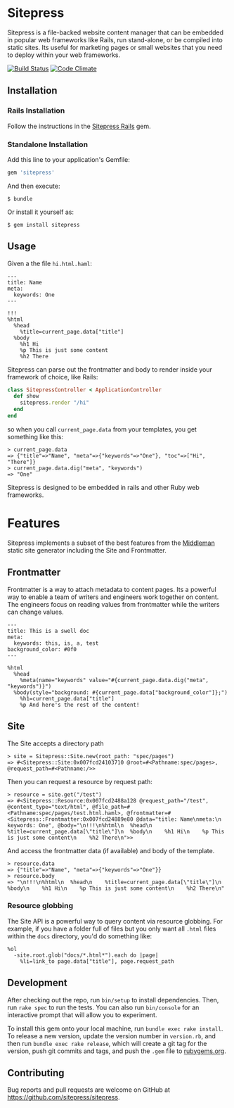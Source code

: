 # Sitepress

Sitepress is a file-backed website content manager that can be embedded in popular web frameworks like Rails, run stand-alone, or be compiled into static sites. Its useful for marketing pages or small websites that you need to deploy within your web frameworks.

[![Build Status](https://travis-ci.org/sitepress/sitepress.svg?branch=master)](https://travis-ci.org/sitepress/sitepress) [![Code Climate](https://codeclimate.com/github/sitepress/sitepress/badges/gpa.svg)](https://codeclimate.com/github/sitepress/sitepress)

## Installation

### Rails Installation

Follow the instructions in the [Sitepress Rails](./sitepress-rails) gem.

### Standalone Installation

Add this line to your application's Gemfile:

```ruby
gem 'sitepress'
```

And then execute:

    $ bundle

Or install it yourself as:

    $ gem install sitepress

## Usage

Given a the file `hi.html.haml`:

```haml
---
title: Name
meta:
  keywords: One
---

!!!
%html
  %head
    %title=current_page.data["title"]
  %body
    %h1 Hi
    %p This is just some content
    %h2 There
```

Sitepress can parse out the frontmatter and body to render inside your framework of choice, like Rails:

```ruby
class SitepressController < ApplicationController
  def show
    sitepress.render "/hi"
  end
end
```

so when you call `current_page.data` from your templates, you get something like this:

```irb
> current_page.data
=> {"title"=>"Name", "meta"=>{"keywords"=>"One"}, "toc"=>["Hi", "There"]}
> current_page.data.dig("meta", "keywords")
=> "One"
```

Sitepress is designed to be embedded in rails and other Ruby web frameworks.

# Features

Sitepress implements a subset of the best features from the [Middleman](http://www.middlemanapp.com/) static site generator including the Site and Frontmatter.

## Frontmatter

Frontmatter is a way to attach metadata to content pages. Its a powerful way to enable a team of writers and engineers work together on content. The engineers focus on reading values from frontmatter while the writers can change values.

```haml
---
title: This is a swell doc
meta:
  keywords: this, is, a, test
background_color: #0f0
---

%html
  %head
    %meta(name="keywords" value="#{current_page.data.dig("meta", "keywords")}")
  %body(style="background: #{current_page.data["background_color"]};")
    %h1=current_page.data["title"]
    %p And here's the rest of the content!
```

## Site

The Site accepts a directory path

```irb
> site = Sitepress::Site.new(root_path: "spec/pages")
=> #<Sitepress::Site:0x007fcd24103710 @root=#<Pathname:spec/pages>, @request_path=#<Pathname:/>>
```

Then you can request a resource by request path:

```irb
> resource = site.get("/test")
=> #<Sitepress::Resource:0x007fcd2488a128 @request_path="/test", @content_type="text/html", @file_path=#<Pathname:spec/pages/test.html.haml>, @frontmatter=#<Sitepress::Frontmatter:0x007fcd24889e80 @data="title: Name\nmeta:\n  keywords: One", @body="\n!!!\n%html\n  %head\n    %title=current_page.data[\"title\"]\n  %body\n    %h1 Hi\n    %p This is just some content\n    %h2 There\n">>
```

And access the frontmatter data (if available) and body of the template.

```irb
> resource.data
=> {"title"=>"Name", "meta"=>{"keywords"=>"One"}}
> resource.body
=> "\n!!!\n%html\n  %head\n    %title=current_page.data[\"title\"]\n  %body\n    %h1 Hi\n    %p This is just some content\n    %h2 There\n"
```

### Resource globbing

The Site API is a powerful way to query content via resource globbing. For example, if you have a folder full of files but you only want all `.html` files within the `docs` directory, you'd do something like:

```haml
%ol
  -site.root.glob("docs/*.html*").each do |page|
    %li=link_to page.data["title"], page.request_path
```

## Development

After checking out the repo, run `bin/setup` to install dependencies. Then, run `rake spec` to run the tests. You can also run `bin/console` for an interactive prompt that will allow you to experiment.

To install this gem onto your local machine, run `bundle exec rake install`. To release a new version, update the version number in `version.rb`, and then run `bundle exec rake release`, which will create a git tag for the version, push git commits and tags, and push the `.gem` file to [rubygems.org](https://rubygems.org).

## Contributing

Bug reports and pull requests are welcome on GitHub at https://github.com/sitepress/sitepress.
